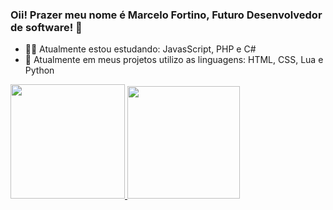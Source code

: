 ### Oii! Prazer meu nome é Marcelo Fortino, Futuro Desenvolvedor de software! 👋

- 👨‍🚀 Atualmente estou estudando: JavasScript, PHP e C#
- 💼 Atualmente em meus projetos utilizo as linguagens: HTML, CSS, Lua e Python

<div>
<a href="https://github.com/MarceloFortino">
<img height="183em" src="https://github-readme-stats.vercel.app/api/top-langs/?username=MarceloFortino&layout=compact&langs_count=7&theme=dracula"/>
<img height="180em" src="https://github-readme-stats.vercel.app/api?username=MarceloFortino&show_icons=true&theme=dracula&include_all_commits=true&count_private=true"/>
</div>
